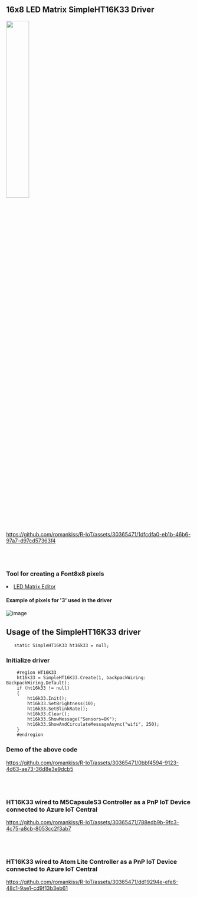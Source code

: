 
<h2>16x8 LED Matrix SimpleHT16K33 Driver</h2>

 <img  width="35%" src="https://github.com/romankiss/R-IoT/assets/30365471/bd4ec62f-9547-4d50-8851-4d251419afa4">

 
https://github.com/romankiss/R-IoT/assets/30365471/1dfcdfa0-eb1b-46b6-97a7-d97cd57363f4



<br></br>

<h3>Tool for creating a Font8x8 pixels</h3>

<li><a href="https://xantorohara.github.io/led-matrix-editor/#0000000000a000e0">LED Matrix Editor</a></li>

<h4>Example of pixels for '3' used in the driver</h4>

![image](https://github.com/romankiss/R-IoT/assets/30365471/2bd01149-aafe-4552-b894-1e6a46684bb2)






<h2>Usage of the SimpleHT16K33 driver</h2>

       static SimpleHT16K33 ht16k33 = null;

<h3>Initialize driver</h3>

        #region HT16K33  
        ht16k33 = SimpleHT16K33.Create(1, backpackWiring: BackpackWiring.Default);
        if (ht16k33 != null)
        {
            ht16k33.Init();
            ht16k33.SetBrightness(10);
            ht16k33.SetBlinkRate();
            ht16k33.Clear();
            ht16k33.ShowMessage("Sensors=OK");
            ht16k33.ShowAndCirculateMessageAsync("wifi", 250);
        }
        #endregion



<h3>Demo of the above code</h3>
        

https://github.com/romankiss/R-IoT/assets/30365471/0bbf4594-9123-4d63-ae73-36d8e3e9dcb5


<br></br>
<h3>HT16K33 wired to M5CapsuleS3 Controller as a PnP IoT Device connected to Azure IoT Central</h3>

 https://github.com/romankiss/R-IoT/assets/30365471/788edb9b-9fc3-4c75-a8cb-8053cc2f3ab7 

<br></br>
<h3>HT16K33 wired to Atom Lite Controller as a PnP IoT Device connected to Azure IoT Central</h3>


https://github.com/romankiss/R-IoT/assets/30365471/dd19294e-efe6-48c1-9ae1-cd9f13b3eb61




